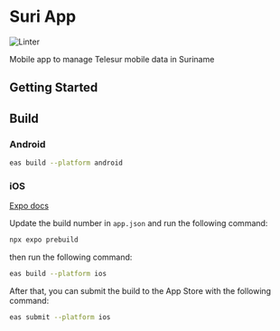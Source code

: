 # Suri App

![Linter](https://img.shields.io/github/actions/workflow/status/ragnarok22/suriApp/pr.yml)

Mobile app to manage Telesur mobile data in Suriname

## Getting Started

## Build

### Android

```bash
eas build --platform android
```

### iOS

[Expo docs](https://docs.expo.dev/tutorial/eas/ios-production-build/)

Update the build number in `app.json` and run the following command:

```bash
npx expo prebuild
```

then run the following command:

```bash
eas build --platform ios
```

After that, you can submit the build to the App Store with the following command:

```bash
eas submit --platform ios
```
